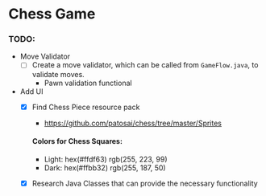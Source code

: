 # Chess Game
### TODO:
* Move Validator
  - [ ] Create a move validator, which can be called from ```GameFlow.java```, to validate moves.
    * Pawn validation functional

* Add UI
  - [x] Find Chess Piece resource pack
    * https://github.com/patosai/chess/tree/master/Sprites
    #### Colors for Chess Squares:  
      * Light: hex(#ffdf63) rgb(255, 223, 99)
      * Dark: hex(#ffbb32) rgb(255, 187, 50)
    
  - [x] Research Java Classes that can provide the necessary functionality
